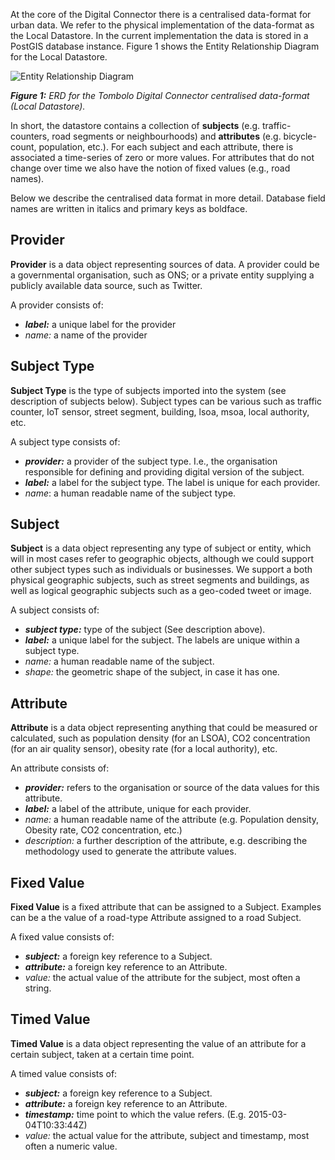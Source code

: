 At the core of the Digital Connector there is a centralised data-format for urban data. We refer to the physical implementation of the data-format as the Local Datastore. In the current implementation the data is stored in a PostGIS database instance. Figure 1 shows the Entity Relationship Diagram for the Local Datastore.

![Entity Relationship Diagram](https://user-images.githubusercontent.com/14051876/33561211-f8d7412c-d909-11e7-9785-10fa91dae980.png)

___Figure 1:___ _ERD for the Tombolo Digital Connector centralised data-format (Local Datastore)._

In short, the datastore contains a collection of __subjects__ (e.g. traffic-counters, road segments or neighbourhoods) and __attributes__ (e.g. bicycle-count, population, etc.). For each subject and each attribute, there is associated a time-series of zero or more values. For attributes that do not change over time we also have the notion of fixed values (e.g., road names).

Below we describe the centralised data format in more detail. Database field names are written in italics and primary keys as boldface.

## Provider
__Provider__ is a data object representing sources of data. A provider could be a governmental organisation, such as ONS; or a private entity supplying a publicly available data source, such as Twitter.

A provider consists of:

* ___label:___ a unique label for the provider
* _name:_ a name of the provider

## Subject Type
__Subject Type__ is the type of subjects imported into the system (see description of subjects below). Subject types can be various such as traffic counter, IoT sensor, street segment, building, lsoa, msoa, local authority, etc.

A subject type consists of:

* ___provider:___ a provider of the subject type. I.e., the organisation responsible for defining and providing digital version of the subject.
* ___label:___ a label for the subject type. The label is unique for each provider.
* _name_: a human readable name of the subject type.

## Subject
__Subject__ is a data object representing any type of subject or entity, which will in most cases refer to geographic objects, although we could support other subject types such as individuals or businesses. We support a both physical geographic subjects, such as street segments and buildings, as well as logical geographic subjects such as a geo-coded tweet or image.

A subject consists of:

* ___subject type:___ type of the subject (See description above).
* ___label:___ a unique label for the subject. The labels are unique within a subject type.
* _name:_ a human readable name of the subject.
* _shape:_ the geometric shape of the subject, in case it has one.

## Attribute
__Attribute__ is a data object representing anything that could be measured or calculated, such as population density (for an LSOA), CO2 concentration (for an air quality sensor), obesity rate (for a local authority), etc. 

An attribute consists of:

* ___provider:___ refers to the organisation or source of the data values for this attribute.
* ___label:___ a label of the attribute, unique for each provider.
* _name:_ a human readable name of the attribute (e.g. Population density, Obesity rate, CO2 concentration, etc.)
* _description:_ a further description of the attribute, e.g. describing the methodology used to generate the attribute values.

## Fixed Value
__Fixed Value__ is a fixed attribute that can be assigned to a Subject. Examples can be a the value of a road-type Attribute assigned to a road Subject.

A fixed value consists of:

* ___subject:___ a foreign key reference to a Subject.
* ___attribute:___ a foreign key reference to an Attribute.
* _value:_ the actual value of the attribute for the subject, most often a string.

## Timed Value
__Timed Value__ is a data object representing the value of an attribute for a certain subject, taken at a certain time point.

A timed value consists of:

* ___subject:___ a foreign key reference to a Subject.
* ___attribute:___ a foreign key reference to an Attribute.
* ___timestamp:___ time point to which the value refers. (E.g. 2015-03-04T10:33:44Z)
* _value:_ the actual value for the attribute, subject and timestamp, most often a numeric value.

